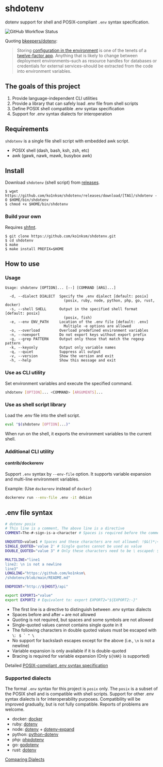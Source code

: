 # shdotenv

dotenv support for shell and POSIX-compliant `.env` syntax specification.

![GitHub Workflow Status](https://img.shields.io/github/workflow/status/ko1nksm/shdotenv/macOS?logo=github)

Quoting [bkeepers/dotenv][dotenv]:

> Storing [configuration in the environment](http://12factor.net/config) is one of the tenets of a [twelve-factor app](http://12factor.net). Anything that is likely to change between deployment environments–such as resource handles for databases or credentials for external services–should be extracted from the code into environment variables.

[dotenv]: https://github.com/bkeepers/dotenv

## The goals of this project

1. Provide language-independent CLI utilities
2. Provide a library that can safely load .env file from shell scripts
3. Define POSIX shell compatible .env syntax specification
4. Support for .env syntax dialects for interoperation

## Requirements

`shdotenv` is a single file shell script with embedded awk script.

- POSIX shell (dash, bash, ksh, zsh, etc)
- awk (gawk, nawk, mawk, busybox awk)

## Install

Download `shdotenv` (shell script) from [releases](https://github.com/ko1nksm/shdotenv/releases).

```console
$ wget https://github.com/ko1nksm/shdotenv/releases/download/[TAG]/shdotenv -O $HOME/bin/shdotenv
$ chmod +x $HOME/bin/shdotenv
```

### Build your own

Requires [shfmt](https://github.com/mvdan/sh).

```console
$ git clone https://github.com/ko1nksm/shdotenv.git
$ cd shdotenv
$ make
$ make install PREFIX=$HOME
```

## How to use

### Usage

```
Usage: shdotenv [OPTION]... [--] [COMMAND [ARG]...]

  -d, --dialect DIALECT  Specify the .env dialect [default: posix]
                           (posix, ruby, node, python, php, go, rust, docker)
  -s, --shell SHELL      Output in the specified shell format [default: posix]
                           (posix, fish)
  -e, --env ENV_PATH     Location of the .env file [default: .env]
                           Multiple -e options are allowed
  -o, --overload         Overload predefined environment variables
  -n, --noexport         Do not export keys without export prefix
  -g, --grep PATTERN     Output only those that match the regexp pattern
  -k, --keyonly          Output only variable names
  -q, --quiet            Suppress all output
  -v, --version          Show the version and exit
  -h, --help             Show this message and exit
```

### Use as CLI utility

Set environment variables and execute the specified command.

```sh
shdotenv [OPTION]... <COMMAND> [ARGUMENTS]...
```

### Use as shell script library

Load the .env file into the shell script.

```sh
eval "$(shdotenv [OPTION]...)"
```

When run on the shell, it exports the environment variables to the current shell.

### Additional CLI utility

#### contrib/dockerenv

Support `.env` syntax by `--env-file` option. It supports variable expansion and multi-line environment variables.

Example: (Use `dockerenv` instead of `docker`)

```sh
dockerenv run --env-file .env -it debian
```

## .env file syntax

```sh
# dotenv posix
# This line is a comment, The above line is a directive
COMMENT=The-#-sign-is-a-character # Spaces is required before the comment

UNQUOTED=value1 # Spaces and these characters are not allowed: !$&()*;<>?[\]`{|}~
SINGLE_QUOTED='value 2' # Single quotes cannot be used as value
DOUBLE_QUOTED="value 3" # Only these characters need to be \ escaped: $`"\

MULTILINE="line1
line2: \n is not a newline
line3"
LONGLINE="https://github.com/ko1nksm\
/shdotenv/blob/main/README.md"

ENDPOINT="http://${HOST}/api"

export EXPORT1="value"
export EXPORT2 # Equivalent to: export EXPORT2="${EXPORT2:-}"
```

- The first line is a directive to distinguish between .env syntax dialects
- Spaces before and after `=` are not allowed
- Quoting is not required, but spaces and some symbols are not allowed
- Single-quoted values cannot contains single quote in it
- The following characters in double quoted values must be escaped with `\`: <code> $ ` " \ </code>
- No support for backslash escapes except for the above (i.e., `\n` is not a newline)
- Variable expansion is only available if it is double-quoted
- Bracing is required for variable expansion (Only `${VAR}` is supported)

Detailed [POSIX-compliant .env syntax specification](docs/specification.md)

### Supported dialects

The formal `.env` syntax for this project is `posix` only.
The `posix` is a subset of the POSIX shell and is compatible with shell scripts.
Support for other .env syntax dialects is for interoperability purposes.
Compatibility will be improved gradually, but is not fully compatible.
Reports of problems are welcome.

- docker: [docker](https://docs.docker.com/engine/reference/commandline/run/#set-environment-variables--e---env---env-file)
- ruby: [dotenv](https://github.com/bkeepers/dotenv)
- node: [dotenv](https://github.com/motdotla/dotenv) + [dotenv-expand](https://github.com/motdotla/dotenv-expand)
- python: [python-dotenv](https://github.com/theskumar/python-dotenv)
- php: [phpdotenv](https://github.com/vlucas/phpdotenv)
- go: [godotenv](https://github.com/joho/godotenv)
- rust: [dotenv](https://github.com/dotenv-rs/dotenv)

[Comparing Dialects](docs/dialects.md)
